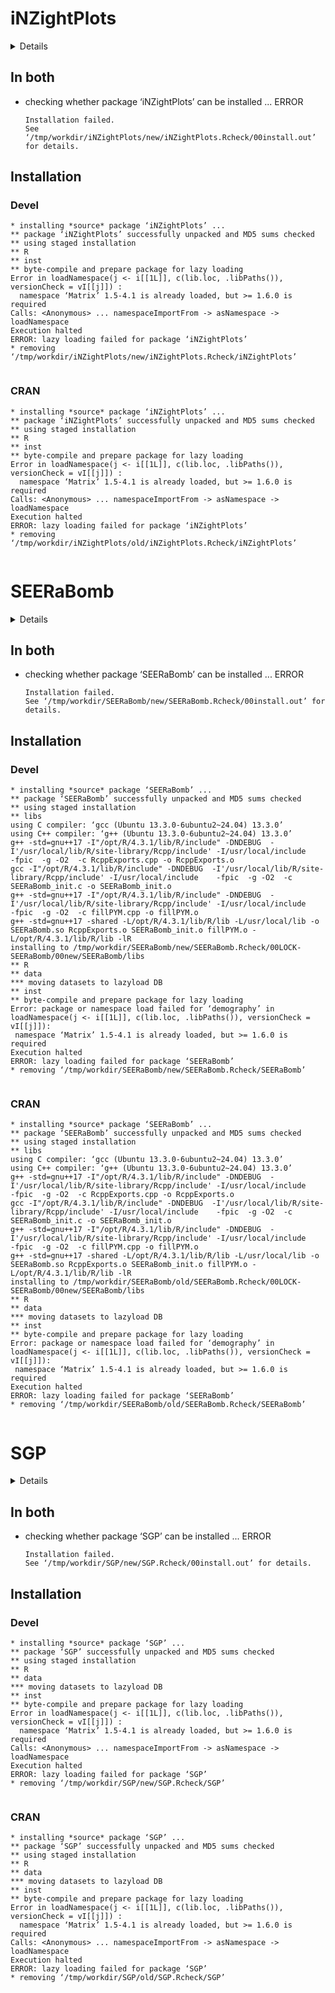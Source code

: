 # iNZightPlots

<details>

* Version: 2.15.3
* GitHub: https://github.com/iNZightVIT/iNZightPlots
* Source code: https://github.com/cran/iNZightPlots
* Date/Publication: 2023-10-14 05:00:02 UTC
* Number of recursive dependencies: 161

Run `revdepcheck::cloud_details(, "iNZightPlots")` for more info

</details>

## In both

*   checking whether package ‘iNZightPlots’ can be installed ... ERROR
    ```
    Installation failed.
    See ‘/tmp/workdir/iNZightPlots/new/iNZightPlots.Rcheck/00install.out’ for details.
    ```

## Installation

### Devel

```
* installing *source* package ‘iNZightPlots’ ...
** package ‘iNZightPlots’ successfully unpacked and MD5 sums checked
** using staged installation
** R
** inst
** byte-compile and prepare package for lazy loading
Error in loadNamespace(j <- i[[1L]], c(lib.loc, .libPaths()), versionCheck = vI[[j]]) : 
  namespace ‘Matrix’ 1.5-4.1 is already loaded, but >= 1.6.0 is required
Calls: <Anonymous> ... namespaceImportFrom -> asNamespace -> loadNamespace
Execution halted
ERROR: lazy loading failed for package ‘iNZightPlots’
* removing ‘/tmp/workdir/iNZightPlots/new/iNZightPlots.Rcheck/iNZightPlots’


```
### CRAN

```
* installing *source* package ‘iNZightPlots’ ...
** package ‘iNZightPlots’ successfully unpacked and MD5 sums checked
** using staged installation
** R
** inst
** byte-compile and prepare package for lazy loading
Error in loadNamespace(j <- i[[1L]], c(lib.loc, .libPaths()), versionCheck = vI[[j]]) : 
  namespace ‘Matrix’ 1.5-4.1 is already loaded, but >= 1.6.0 is required
Calls: <Anonymous> ... namespaceImportFrom -> asNamespace -> loadNamespace
Execution halted
ERROR: lazy loading failed for package ‘iNZightPlots’
* removing ‘/tmp/workdir/iNZightPlots/old/iNZightPlots.Rcheck/iNZightPlots’


```
# SEERaBomb

<details>

* Version: 2019.2
* GitHub: NA
* Source code: https://github.com/cran/SEERaBomb
* Date/Publication: 2019-12-12 18:50:03 UTC
* Number of recursive dependencies: 184

Run `revdepcheck::cloud_details(, "SEERaBomb")` for more info

</details>

## In both

*   checking whether package ‘SEERaBomb’ can be installed ... ERROR
    ```
    Installation failed.
    See ‘/tmp/workdir/SEERaBomb/new/SEERaBomb.Rcheck/00install.out’ for details.
    ```

## Installation

### Devel

```
* installing *source* package ‘SEERaBomb’ ...
** package ‘SEERaBomb’ successfully unpacked and MD5 sums checked
** using staged installation
** libs
using C compiler: ‘gcc (Ubuntu 13.3.0-6ubuntu2~24.04) 13.3.0’
using C++ compiler: ‘g++ (Ubuntu 13.3.0-6ubuntu2~24.04) 13.3.0’
g++ -std=gnu++17 -I"/opt/R/4.3.1/lib/R/include" -DNDEBUG  -I'/usr/local/lib/R/site-library/Rcpp/include' -I/usr/local/include    -fpic  -g -O2  -c RcppExports.cpp -o RcppExports.o
gcc -I"/opt/R/4.3.1/lib/R/include" -DNDEBUG  -I'/usr/local/lib/R/site-library/Rcpp/include' -I/usr/local/include    -fpic  -g -O2  -c SEERaBomb_init.c -o SEERaBomb_init.o
g++ -std=gnu++17 -I"/opt/R/4.3.1/lib/R/include" -DNDEBUG  -I'/usr/local/lib/R/site-library/Rcpp/include' -I/usr/local/include    -fpic  -g -O2  -c fillPYM.cpp -o fillPYM.o
g++ -std=gnu++17 -shared -L/opt/R/4.3.1/lib/R/lib -L/usr/local/lib -o SEERaBomb.so RcppExports.o SEERaBomb_init.o fillPYM.o -L/opt/R/4.3.1/lib/R/lib -lR
installing to /tmp/workdir/SEERaBomb/new/SEERaBomb.Rcheck/00LOCK-SEERaBomb/00new/SEERaBomb/libs
** R
** data
*** moving datasets to lazyload DB
** inst
** byte-compile and prepare package for lazy loading
Error: package or namespace load failed for ‘demography’ in loadNamespace(j <- i[[1L]], c(lib.loc, .libPaths()), versionCheck = vI[[j]]):
 namespace ‘Matrix’ 1.5-4.1 is already loaded, but >= 1.6.0 is required
Execution halted
ERROR: lazy loading failed for package ‘SEERaBomb’
* removing ‘/tmp/workdir/SEERaBomb/new/SEERaBomb.Rcheck/SEERaBomb’


```
### CRAN

```
* installing *source* package ‘SEERaBomb’ ...
** package ‘SEERaBomb’ successfully unpacked and MD5 sums checked
** using staged installation
** libs
using C compiler: ‘gcc (Ubuntu 13.3.0-6ubuntu2~24.04) 13.3.0’
using C++ compiler: ‘g++ (Ubuntu 13.3.0-6ubuntu2~24.04) 13.3.0’
g++ -std=gnu++17 -I"/opt/R/4.3.1/lib/R/include" -DNDEBUG  -I'/usr/local/lib/R/site-library/Rcpp/include' -I/usr/local/include    -fpic  -g -O2  -c RcppExports.cpp -o RcppExports.o
gcc -I"/opt/R/4.3.1/lib/R/include" -DNDEBUG  -I'/usr/local/lib/R/site-library/Rcpp/include' -I/usr/local/include    -fpic  -g -O2  -c SEERaBomb_init.c -o SEERaBomb_init.o
g++ -std=gnu++17 -I"/opt/R/4.3.1/lib/R/include" -DNDEBUG  -I'/usr/local/lib/R/site-library/Rcpp/include' -I/usr/local/include    -fpic  -g -O2  -c fillPYM.cpp -o fillPYM.o
g++ -std=gnu++17 -shared -L/opt/R/4.3.1/lib/R/lib -L/usr/local/lib -o SEERaBomb.so RcppExports.o SEERaBomb_init.o fillPYM.o -L/opt/R/4.3.1/lib/R/lib -lR
installing to /tmp/workdir/SEERaBomb/old/SEERaBomb.Rcheck/00LOCK-SEERaBomb/00new/SEERaBomb/libs
** R
** data
*** moving datasets to lazyload DB
** inst
** byte-compile and prepare package for lazy loading
Error: package or namespace load failed for ‘demography’ in loadNamespace(j <- i[[1L]], c(lib.loc, .libPaths()), versionCheck = vI[[j]]):
 namespace ‘Matrix’ 1.5-4.1 is already loaded, but >= 1.6.0 is required
Execution halted
ERROR: lazy loading failed for package ‘SEERaBomb’
* removing ‘/tmp/workdir/SEERaBomb/old/SEERaBomb.Rcheck/SEERaBomb’


```
# SGP

<details>

* Version: 2.2-0.0
* GitHub: https://github.com/CenterForAssessment/SGP
* Source code: https://github.com/cran/SGP
* Date/Publication: 2024-10-06 19:10:06 UTC
* Number of recursive dependencies: 79

Run `revdepcheck::cloud_details(, "SGP")` for more info

</details>

## In both

*   checking whether package ‘SGP’ can be installed ... ERROR
    ```
    Installation failed.
    See ‘/tmp/workdir/SGP/new/SGP.Rcheck/00install.out’ for details.
    ```

## Installation

### Devel

```
* installing *source* package ‘SGP’ ...
** package ‘SGP’ successfully unpacked and MD5 sums checked
** using staged installation
** R
** data
*** moving datasets to lazyload DB
** inst
** byte-compile and prepare package for lazy loading
Error in loadNamespace(j <- i[[1L]], c(lib.loc, .libPaths()), versionCheck = vI[[j]]) : 
  namespace ‘Matrix’ 1.5-4.1 is already loaded, but >= 1.6.0 is required
Calls: <Anonymous> ... namespaceImportFrom -> asNamespace -> loadNamespace
Execution halted
ERROR: lazy loading failed for package ‘SGP’
* removing ‘/tmp/workdir/SGP/new/SGP.Rcheck/SGP’


```
### CRAN

```
* installing *source* package ‘SGP’ ...
** package ‘SGP’ successfully unpacked and MD5 sums checked
** using staged installation
** R
** data
*** moving datasets to lazyload DB
** inst
** byte-compile and prepare package for lazy loading
Error in loadNamespace(j <- i[[1L]], c(lib.loc, .libPaths()), versionCheck = vI[[j]]) : 
  namespace ‘Matrix’ 1.5-4.1 is already loaded, but >= 1.6.0 is required
Calls: <Anonymous> ... namespaceImportFrom -> asNamespace -> loadNamespace
Execution halted
ERROR: lazy loading failed for package ‘SGP’
* removing ‘/tmp/workdir/SGP/old/SGP.Rcheck/SGP’


```
